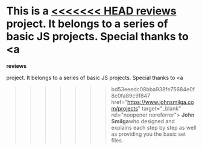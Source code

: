 This is a
<a href="https://github.com/Hcmwebs/reviews.git" target="_blank" rel="noopener noreferrer">
<<<<<<< HEAD
<strong>reviews</strong></a>
project. It belongs to a series of basic JS projects. Special thanks to <a
=======
<strong>reviews</strong>

</a>project. It belongs to a series of basic JS projects. Special thanks to
<a
>>>>>>> bd53eeedc08bba938fe75684e0f8c0fa89c9f847
href="https://www.johnsmilga.com/projects"
target="\_blank"
rel="noopener noreferrer"> <strong>John Smilga</strong></a>who designed and explains each step by step as well as providing you the basic set files.
